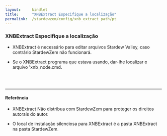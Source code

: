 ```yaml
---
layout:     kindlet
title:      "XNBExtract Especifique a localização"
permalink:  /stardewzem/config/xnb_extract_path/pt
---
```


### **XNBExtract Especifique a localização**

* XNBExtract é necessário para editar arquivos Stardew Valley, caso contrário StardewZem não funcionará.

* Se o XNBExtract programa que estava usando, dar-lhe localizar o arquivo 'xnb_node.cmd.

<br/>
<br/>

---
#### **Referência**

* XNBExtract Não distribua com StardewZem para proteger os direitos autorais do autor.

* O local de instalação silenciosa para XNBExtract é a pasta XNBExtract na pasta StardewZem.

<br/>
<br/>
